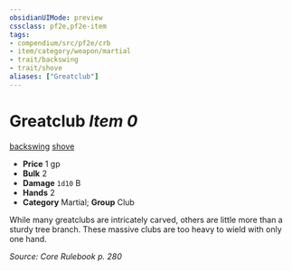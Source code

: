 ```yaml
---
obsidianUIMode: preview
cssclass: pf2e,pf2e-item
tags:
- compendium/src/pf2e/crb
- item/category/weapon/martial
- trait/backswing
- trait/shove
aliases: ["Greatclub"]
---
```

# Greatclub *Item 0*  
[backswing](/rules/traits/backswing.md)  [shove](/rules/traits/shove.md)  

- **Price** 1 gp
- **Bulk** 2
- **Damage** `1d10` B
- **Hands** 2
- **Category** Martial; **Group** Club 

While many greatclubs are intricately carved, others are little more than a sturdy tree branch. These massive clubs are too heavy to wield with only one hand.

*Source: Core Rulebook p. 280*